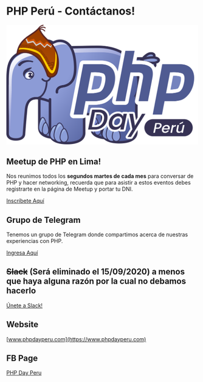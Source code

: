 # PHP Perú - Contáctanos!
![PHPPeruLogo](
https://github.com/PHPDayPeru/logos/blob/master/logo_phpday.png?raw=true)

## Meetup de PHP en Lima!

Nos reunimos todos los **segundos martes de cada mes** para conversar de PHP y hacer networking, recuerda que para asistir a estos eventos debes registrarte en la página de Meetup y portar tu DNI.

[Inscríbete Aquí](https://www.meetup.com/es/Meetup-de-PHP-en-Lima/)

## Grupo de Telegram

Tenemos un grupo de Telegram donde compartimos acerca de nuestras experiencias con PHP.

[Ingresa Aquí](https://t.me/phpperu)

## ~~Slack~~ (Será eliminado el 15/09/2020) a menos que haya alguna razón por la cual no debamos hacerlo 

[Únete a Slack!](https://join.slack.com/t/fragote/shared_invite/enQtNjI0MzQzMjExODkxLWY1MWMyNTFlMDJjYjM0M2M1MTdkMDM3NzkzNTIxNjhmZGVhNGI2YmRiYzQ4M2ZlM2QzODU1NzA3OWUxZGIyNjY)

## Website

[www.phpdayperu.com](https://www.phpdayperu.com)

## FB Page

[PHP Day Peru](https://www.facebook.com/opensourcedayperu/)
